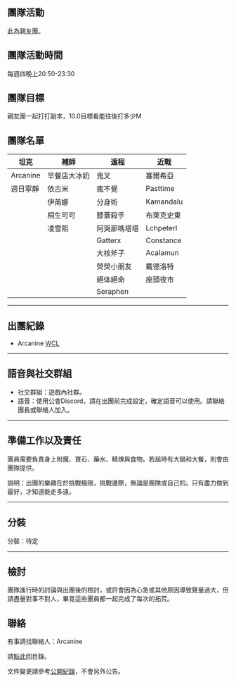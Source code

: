 ## 團隊活動

此為親友團。

## 團隊活動時間

每週四晚上20:50-23:30

## 團隊目標

親友團一起打打副本，10.0目標看能往後打多少M

## 團隊名單

| **坦克**            | **補師**             | **遠程**            | **近戰**            |
| ------------------- | ------------------- | ------------------ | ------------------- |
|  Arcanine           |  早餐店大冰奶        |   鬼叉             |  塞爾希亞            |
|  週日寧靜            |    依古米            |   瘋不覺            |    Pasttime     |
|                     |    伊萳娜            |   分身術             |   Kamandalu           |
|                     |    桐生可可          |  膝蓋殺手         |   布萊克史東        |
|                     |    凌雪熙          |   阿哭那嗎塔塔     |   Lchpeterl             |
|                     |                    |   Gatterx         |    Constance       |
|                     |                     |   大核斧子      |   Acalamun    |
|                     |                     |   熒熒小朋友    | 戴德洛特   |
|                     |                     |  絕体絕命  | 座頭夜市  |
|                     |                     |  Seraphen  |        |



---

## 出團紀錄

- Arcanine [WCL](https://www.warcraftlogs.com/user/reports-list/256518/)

--- 

## 語音與社交群組

- 社交群組：遊戲內社群。
- 語音：使用公會Discord，請在出團前完成設定，確定語音可以使用。請聯絡團長或聯絡人加入。

---

## 準備工作以及責任

團員需要負責身上附魔、寶石、藥水、精煉與食物。若屆時有大鍋和大餐，則會由團隊提供。

說明：出團的樂趣在於挑戰極限，挑戰邊際，無論是團隊或自己的。只有盡力做到最好，才知道能走多遠。

---
## 分裝

分裝：待定

---

## 檢討

團隊進行時的討論與出團後的檢討，或許會因為心急或其他原因導致聲量過大，但請盡量對事不對人，畢竟這些團員都一起完成了每次的拓荒。

## 聯絡

有事請找聯絡人：Arcanine

請[點此](index.html)回目錄。

文件變更請參考[公開紀錄](https://github.com/dalechou/badweather.tw/commits/master/arcanine.md)，不會另外公告。
